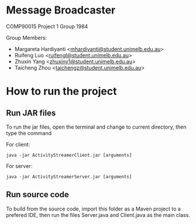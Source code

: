 # Message Broadcaster

COMP90015 Project 1 Group 1984

Group Members:
- Margareta Hardiyanti	\<mhardiyanti@student.unimelb.edu.au\>
- Ruifeng Luo			    \<ruifengl@student.unimelb.edu.au\>
- Zhuxin Yang			    \<zhuxiny1@student.unimelb.edu.au\>
- Taicheng Zhou			  \<taichengz@student.unimelb.edu.au\>

How to run the project
==========================================
Run JAR files
-----------------------------------------
To run the jar files, open the terminal and change to current directory,
then type the command

For client:
```
java -jar ActivityStreamerClient.jar [arguments]
```
For server:
```
java -jar ActivityStreamerServer.jar [arguments]
```

Run source code
-----------------------------------------
To build from the source code,
import this folder as a Maven project to a prefered IDE,
then run the files Server.java and Client.java as the main class.
